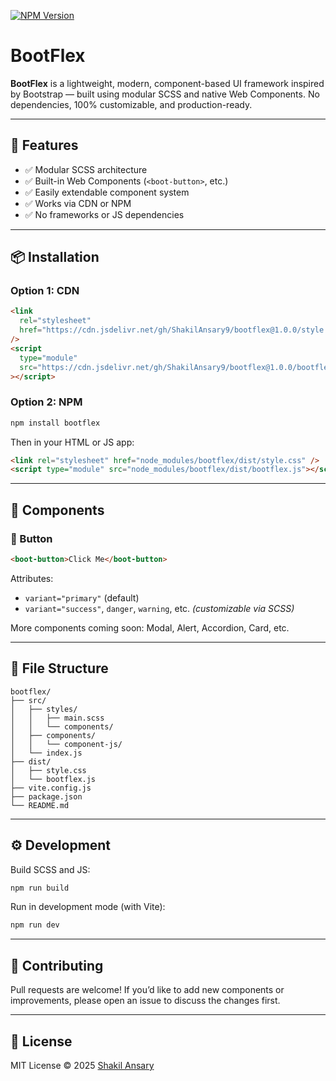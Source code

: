 [![NPM Version](https://img.shields.io/npm/v/bootflex-ui.svg)](https://www.npmjs.com/package/bootflex-ui)

# BootFlex

**BootFlex** is a lightweight, modern, component-based UI framework inspired by Bootstrap — built using modular SCSS and native Web Components. No dependencies, 100% customizable, and production-ready.

---

## 🚀 Features

- ✅ Modular SCSS architecture
- ✅ Built-in Web Components (`<boot-button>`, etc.)
- ✅ Easily extendable component system
- ✅ Works via CDN or NPM
- ✅ No frameworks or JS dependencies

---

## 📦 Installation

### Option 1: CDN

```html
<link
  rel="stylesheet"
  href="https://cdn.jsdelivr.net/gh/ShakilAnsary9/bootflex@1.0.0/style.css"
/>
<script
  type="module"
  src="https://cdn.jsdelivr.net/gh/ShakilAnsary9/bootflex@1.0.0/bootflex.js"
></script>
```

### Option 2: NPM

```bash
npm install bootflex
```

Then in your HTML or JS app:

```html
<link rel="stylesheet" href="node_modules/bootflex/dist/style.css" />
<script type="module" src="node_modules/bootflex/dist/bootflex.js"></script>
```

---

## 🧩 Components

### 🔘 Button

```html
<boot-button>Click Me</boot-button>
```

Attributes:

- `variant="primary"` (default)
- `variant="success"`, `danger`, `warning`, etc. _(customizable via SCSS)_

More components coming soon: Modal, Alert, Accordion, Card, etc.

---

## 📁 File Structure

```
bootflex/
├── src/
│   ├── styles/
│   │   ├── main.scss
│   │   └── components/
│   ├── components/
│   │   └── component-js/
│   └── index.js
├── dist/
│   ├── style.css
│   └── bootflex.js
├── vite.config.js
├── package.json
└── README.md
```

---

## ⚙️ Development

Build SCSS and JS:

```bash
npm run build
```

Run in development mode (with Vite):

```bash
npm run dev
```

---

## 🤝 Contributing

Pull requests are welcome! If you’d like to add new components or improvements, please open an issue to discuss the changes first.

---

## 📄 License

MIT License © 2025 [Shakil Ansary](https://github.com/shakilansary9)

